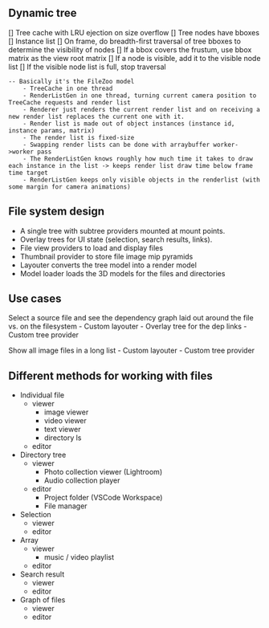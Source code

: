 ## Dynamic tree

[] Tree cache with LRU ejection on size overflow
[] Tree nodes have bboxes
[] Instance list
[] On frame, do breadth-first traversal of tree bboxes to determine the visibility of nodes
[] If a bbox covers the frustum, use bbox matrix as the view root matrix
[] If a node is visible, add it to the visible node list
[] If the visible node list is full, stop traversal

    -- Basically it's the FileZoo model
        - TreeCache in one thread
        - RenderListGen in one thread, turning current camera position to TreeCache requests and render list
        - Renderer just renders the current render list and on receiving a new render list replaces the current one with it.
        - Render list is made out of object instances (instance id, instance params, matrix)
        - The render list is fixed-size
        - Swapping render lists can be done with arraybuffer worker->worker pass
        - The RenderListGen knows roughly how much time it takes to draw each instance in the list -> keeps render list draw time below frame time target
        - RenderListGen keeps only visible objects in the renderlist (with some margin for camera animations)

## File system design

- A single tree with subtree providers mounted at mount points.
- Overlay trees for UI state (selection, search results, links).
- File view providers to load and display files
- Thumbnail provider to store file image mip pyramids
- Layouter converts the tree model into a render model
- Model loader loads the 3D models for the files and directories

## Use cases

Select a source file and see the dependency graph laid out around the file vs. on the filesystem - Custom layouter - Overlay tree for the dep links - Custom tree provider

Show all image files in a long list - Custom layouter - Custom tree provider

## Different methods for working with files

- Individual file
  - viewer
    - image viewer
    - video viewer
    - text viewer
    - directory ls
  - editor
- Directory tree
  - viewer
    - Photo collection viewer (Lightroom)
    - Audio collection player
  - editor
    - Project folder (VSCode Workspace)
    - File manager
- Selection
  - viewer
  - editor
- Array
  - viewer
    - music / video playlist
  - editor
- Search result
  - viewer
  - editor
- Graph of files
  - viewer
  - editor
